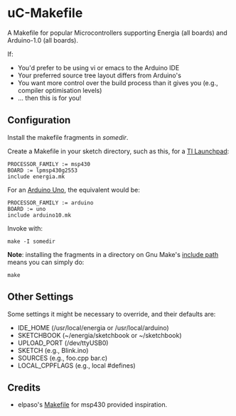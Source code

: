 uC-Makefile
===========

A Makefile for popular Microcontrollers supporting Energia (all boards) 
and Arduino-1.0 (all boards).

If:
- You'd prefer to be using vi or emacs to the Arduino IDE
- Your preferred source tree layout differs from Arduino's
- You want more control over the build process than it gives you (e.g., compiler optimisation levels)
- ... then this is for you!

Configuration
-------------
Install the makefile fragments in _somedir_.

Create a Makefile in your sketch directory, such as this, for a [TI Launchpad](https://en.wikipedia.org/wiki/TI_MSP430):

	PROCESSOR_FAMILY := msp430
	BOARD := lpmsp430g2553
	include energia.mk

For an [Arduino Uno](https://en.wikipedia.org/wiki/Arduino), the equivalent would be:

	PROCESSOR_FAMILY := arduino
	BOARD := uno
	include arduino10.mk

Invoke with:

	make -I somedir

**Note**: installing the fragments in a directory on Gnu Make's [include 
path](https://www.gnu.org/software/make/manual/html_node/Include.html)
means you can simply do:

	make

Other Settings
--------------

Some settings it might be necessary to override, and their defaults are:

- IDE_HOME (/usr/local/energia or /usr/local/arduino)
- SKETCHBOOK (~/energia/sketchbook or ~/sketchbook)
- UPLOAD_PORT (/dev/ttyUSB0)
- SKETCH (e.g., Blink.ino)
- SOURCES (e.g., foo.cpp bar.c)
- LOCAL_CPPFLAGS (e.g., local #defines)

Credits
-------

- elpaso's [Makefile](https://github.com/elpaso/energia-makefile) for msp430 provided inspiration.
